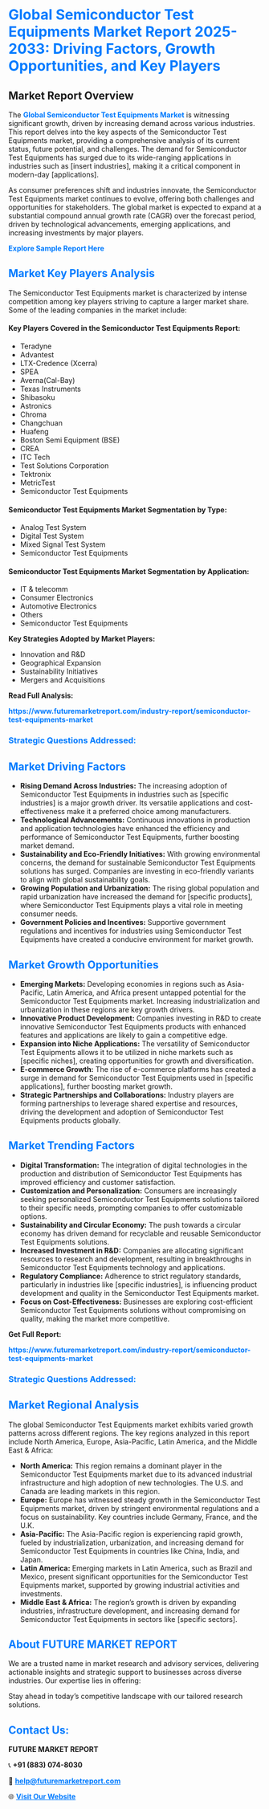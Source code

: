 <h1 style="color: #007BFF;">Global Semiconductor Test Equipments Market Report 2025-2033: Driving Factors, Growth Opportunities, and Key Players</h1>

<section id="overview">
<h2>Market Report Overview</h2>
<p>The <a href="https://www.futuremarketreport.com/industry-report/semiconductor-test-equipments-market" style="color: #007BFF; text-decoration: none;"><strong>Global Semiconductor Test Equipments Market</strong></a> is witnessing significant growth, driven by increasing demand across various industries. This report delves into the key aspects of the Semiconductor Test Equipments market, providing a comprehensive analysis of its current status, future potential, and challenges. The demand for Semiconductor Test Equipments has surged due to its wide-ranging applications in industries such as [insert industries], making it a critical component in modern-day [applications].</p>
<p>As consumer preferences shift and industries innovate, the Semiconductor Test Equipments market continues to evolve, offering both challenges and opportunities for stakeholders. The global market is expected to expand at a substantial compound annual growth rate (CAGR) over the forecast period, driven by technological advancements, emerging applications, and increasing investments by major players.</p>
</section>

<section id="overview">
<p><a href="https://www.futuremarketreport.com/request-sample/reportId=99850" style="color: #007BFF; text-decoration: none;"><strong>Explore Sample Report Here</strong></a></p>
</section>

<section id="key-players">
<h2 style="color: #007BFF;">Market Key Players Analysis</h2>
<p>The Semiconductor Test Equipments market is characterized by intense competition among key players striving to capture a larger market share. Some of the leading companies in the market include:</p>
<h4>Key Players Covered in the Semiconductor Test Equipments Report:</h4>
<ul><li>Teradyne</li><li>Advantest</li><li>LTX-Credence (Xcerra)</li><li>SPEA</li><li>Averna(Cal-Bay)</li><li>Texas Instruments</li><li>Shibasoku</li><li>Astronics</li><li>Chroma</li><li>Changchuan</li><li>Huafeng</li><li>Boston Semi Equipment (BSE)</li><li>CREA</li><li>ITC Tech</li><li>Test Solutions Corporation</li><li>Tektronix</li><li>MetricTest</li><li>Semiconductor Test Equipments</li></ul>
<h4>Semiconductor Test Equipments Market Segmentation by Type:</h4>
<ul><li>Analog Test System</li><li>Digital Test System</li><li>Mixed Signal Test System</li><li>Semiconductor Test Equipments</li></ul>

<h4>Semiconductor Test Equipments Market Segmentation by Application:</h4>
<ul><li>IT &amp; telecomm</li><li>Consumer Electronics</li><li>Automotive Electronics</li><li>Others</li><li>Semiconductor Test Equipments</li></ul>
<p><strong>Key Strategies Adopted by Market Players:</strong></p>
<ul>
<li>Innovation and R&D</li>
<li>Geographical Expansion</li>
<li>Sustainability Initiatives</li>
<li>Mergers and Acquisitions</li>
</ul>
</section>

<section>
<p><strong>Read Full Analysis: </strong></p><a href="https://www.futuremarketreport.com/industry-report/semiconductor-test-equipments-market" style="color: #007BFF; text-decoration: none;"><strong>https://www.futuremarketreport.com/industry-report/semiconductor-test-equipments-market</strong></a>
<h3 style="color: #007BFF;">Strategic Questions Addressed:</h3>
</section>

<section id="driving-factors">
<h2 style="color: #007BFF;">Market Driving Factors</h2>
<ul>
<li><strong>Rising Demand Across Industries:</strong> The increasing adoption of Semiconductor Test Equipments in industries such as [specific industries] is a major growth driver. Its versatile applications and cost-effectiveness make it a preferred choice among manufacturers.</li>
<li><strong>Technological Advancements:</strong> Continuous innovations in production and application technologies have enhanced the efficiency and performance of Semiconductor Test Equipments, further boosting market demand.</li>
<li><strong>Sustainability and Eco-Friendly Initiatives:</strong> With growing environmental concerns, the demand for sustainable Semiconductor Test Equipments solutions has surged. Companies are investing in eco-friendly variants to align with global sustainability goals.</li>
<li><strong>Growing Population and Urbanization:</strong> The rising global population and rapid urbanization have increased the demand for [specific products], where Semiconductor Test Equipments plays a vital role in meeting consumer needs.</li>
<li><strong>Government Policies and Incentives:</strong> Supportive government regulations and incentives for industries using Semiconductor Test Equipments have created a conducive environment for market growth.</li>
</ul>
</section>

<section id="growth-opportunities">
<h2 style="color: #007BFF;">Market Growth Opportunities</h2>
<ul>
<li><strong>Emerging Markets:</strong> Developing economies in regions such as Asia-Pacific, Latin America, and Africa present untapped potential for the Semiconductor Test Equipments market. Increasing industrialization and urbanization in these regions are key growth drivers.</li>
<li><strong>Innovative Product Development:</strong> Companies investing in R&D to create innovative Semiconductor Test Equipments products with enhanced features and applications are likely to gain a competitive edge.</li>
<li><strong>Expansion into Niche Applications:</strong> The versatility of Semiconductor Test Equipments allows it to be utilized in niche markets such as [specific niches], creating opportunities for growth and diversification.</li>
<li><strong>E-commerce Growth:</strong> The rise of e-commerce platforms has created a surge in demand for Semiconductor Test Equipments used in [specific applications], further boosting market growth.</li>
<li><strong>Strategic Partnerships and Collaborations:</strong> Industry players are forming partnerships to leverage shared expertise and resources, driving the development and adoption of Semiconductor Test Equipments products globally.</li>
</ul>
</section>

<section id="trending-factors">
<h2 style="color: #007BFF;">Market Trending Factors</h2>
<ul>
<li><strong>Digital Transformation:</strong> The integration of digital technologies in the production and distribution of Semiconductor Test Equipments has improved efficiency and customer satisfaction.</li>
<li><strong>Customization and Personalization:</strong> Consumers are increasingly seeking personalized Semiconductor Test Equipments solutions tailored to their specific needs, prompting companies to offer customizable options.</li>
<li><strong>Sustainability and Circular Economy:</strong> The push towards a circular economy has driven demand for recyclable and reusable Semiconductor Test Equipments solutions.</li>
<li><strong>Increased Investment in R&D:</strong> Companies are allocating significant resources to research and development, resulting in breakthroughs in Semiconductor Test Equipments technology and applications.</li>
<li><strong>Regulatory Compliance:</strong> Adherence to strict regulatory standards, particularly in industries like [specific industries], is influencing product development and quality in the Semiconductor Test Equipments market.</li>
<li><strong>Focus on Cost-Effectiveness:</strong> Businesses are exploring cost-efficient Semiconductor Test Equipments solutions without compromising on quality, making the market more competitive.</li>
</ul>
</section>

<section>
<p><strong>Get Full Report: </strong></p><a href="https://www.futuremarketreport.com/industry-report/semiconductor-test-equipments-market" style="color: #007BFF; text-decoration: none;"><strong>https://www.futuremarketreport.com/industry-report/semiconductor-test-equipments-market</strong></a>
<h3 style="color: #007BFF;">Strategic Questions Addressed:</h3>
</section>


<section id="regional-analysis">
<h2 style="color: #007BFF;">Market Regional Analysis</h2>
<p>The global Semiconductor Test Equipments market exhibits varied growth patterns across different regions. The key regions analyzed in this report include North America, Europe, Asia-Pacific, Latin America, and the Middle East & Africa:</p>
<ul>
<li><strong>North America:</strong> This region remains a dominant player in the Semiconductor Test Equipments market due to its advanced industrial infrastructure and high adoption of new technologies. The U.S. and Canada are leading markets in this region.</li>
<li><strong>Europe:</strong> Europe has witnessed steady growth in the Semiconductor Test Equipments market, driven by stringent environmental regulations and a focus on sustainability. Key countries include Germany, France, and the U.K.</li>
<li><strong>Asia-Pacific:</strong> The Asia-Pacific region is experiencing rapid growth, fueled by industrialization, urbanization, and increasing demand for Semiconductor Test Equipments in countries like China, India, and Japan.</li>
<li><strong>Latin America:</strong> Emerging markets in Latin America, such as Brazil and Mexico, present significant opportunities for the Semiconductor Test Equipments market, supported by growing industrial activities and investments.</li>
<li><strong>Middle East & Africa:</strong> The region’s growth is driven by expanding industries, infrastructure development, and increasing demand for Semiconductor Test Equipments in sectors like [specific sectors].</li>
</ul>
</section>

<footer>
<h2 style="color: #007BFF;">About FUTURE MARKET REPORT</h2>
<p>We are a trusted name in market research and advisory services, delivering actionable insights and strategic support to businesses across diverse industries. Our expertise lies in offering:</p>

<p>Stay ahead in today’s competitive landscape with our tailored research solutions.</p>

<h2 style="color: #007BFF;">Contact Us:</h2>
<p><strong>FUTURE MARKET REPORT</strong></p>
<p>📞 <strong>+91 (883) 074-8030</strong></p>
<p>📧 <strong><a href="mailto:help@futuremarketreport.com" style="color: #007BFF;">help@futuremarketreport.com</a></strong></p>
<p>🌐 <strong><a href="https://www.futuremarketreport.com/" style="color: #007BFF;">Visit Our Website</a></strong></p>
</footer>